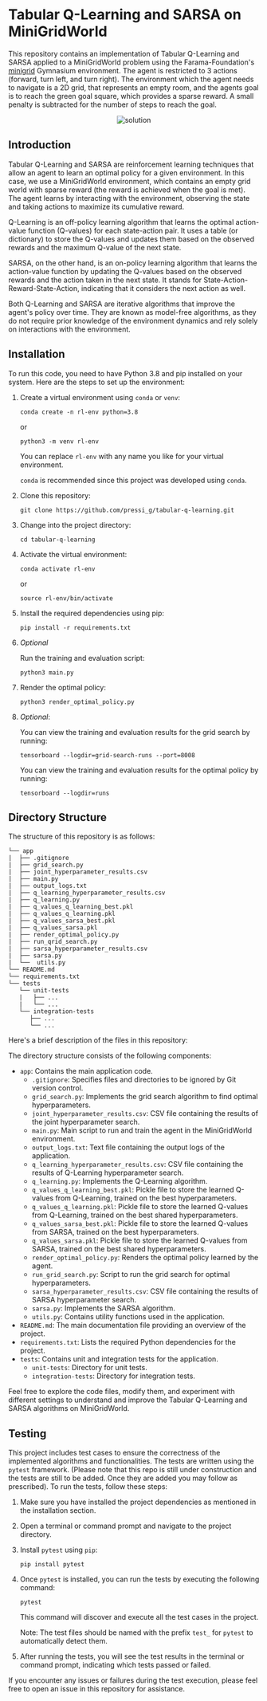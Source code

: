 # Tabular Q-Learning and SARSA on MiniGridWorld

This repository contains an implementation of Tabular Q-Learning and SARSA applied to a MiniGridWorld problem using the Farama-Foundation's [minigrid](https://github.com/Farama-Foundation/Minigrid) Gymnasium environment. The agent is restricted to 3 actions (forward, turn left, and turn right). 
The environment which the agent needs to navigate is a 2D grid, that represents an empty room, and the agents goal is to reach the green goal square, which provides a sparse reward. A small penalty is subtracted for the number of steps to reach the goal.

<div style="display: flex; justify-content: center;">
  <img src="app/images-video/optimal_policies_render.gif" alt="solution">
</div>


## Introduction

Tabular Q-Learning and SARSA are reinforcement learning techniques that allow an agent to learn an optimal policy for a given environment. In this case, we use a MiniGridWorld environment, which contains an empty grid world with sparse reward (the reward is achieved when the goal is met). The agent learns by interacting with the environment, observing the state and taking actions to maximize its cumulative reward.

Q-Learning is an off-policy learning algorithm that learns the optimal action-value function (Q-values) for each state-action pair. It uses a table (or dictionary) to store the Q-values and updates them based on the observed rewards and the maximum Q-value of the next state.

SARSA, on the other hand, is an on-policy learning algorithm that learns the action-value function by updating the Q-values based on the observed rewards and the action taken in the next state. It stands for State-Action-Reward-State-Action, indicating that it considers the next action as well.

Both Q-Learning and SARSA are iterative algorithms that improve the agent's policy over time. They are known as model-free algorithms, as they do not require prior knowledge of the environment dynamics and rely solely on interactions with the environment.

## Installation

To run this code, you need to have Python 3.8 and pip installed on your system. Here are the steps to set up the environment:

1. Create a virtual environment using `conda` or `venv`:

   ```shell
   conda create -n rl-env python=3.8
   ```

   or

   ```shell
   python3 -m venv rl-env
   ```

   You can replace `rl-env` with any name you like for your virtual environment.
   
   `conda` is recommended since this project was developed using `conda`.

2. Clone this repository:

   ```
   git clone https://github.com/pressi_g/tabular-q-learning.git
   ```

3. Change into the project directory:

   ```
   cd tabular-q-learning
   ```

4. Activate the virtual environment:

   ```shell
   conda activate rl-env
   ```

   or

   ```shell
   source rl-env/bin/activate
   ```

5. Install the required dependencies using pip:

   ```
   pip install -r requirements.txt
   ```

6. *Optional*

   Run the training and evaluation script:

   ```
   python3 main.py
   ```

7. Render the optimal policy:

   ```
   python3 render_optimal_policy.py
   ```

8. *Optional*:
   
   You can view the training and evaluation results for the grid search by running:

   ```
   tensorboard --logdir=grid-search-runs --port=8008
   ```
   You can view the training and evaluation results for the optimal policy by running:
   ```
   tensorboard --logdir=runs    
   ```
## Directory Structure

The structure of this repository is as follows:
```
└── app
|  ├── .gitignore
|  ├── grid_search.py
|  ├── joint_hyperparameter_results.csv
|  ├── main.py
|  ├── output_logs.txt
|  ├── q_learning_hyperparameter_results.csv
|  ├── q_learning.py
|  ├── q_values_q_learning_best.pkl
|  ├── q_values_q_learning.pkl
|  ├── q_values_sarsa_best.pkl
|  ├── q_values_sarsa.pkl
|  ├── render_optimal_policy.py
|  ├── run_qrid_search.py
|  ├── sarsa_hyperparameter_results.csv
|  ├── sarsa.py
|  └──  utils.py
└── README.md
└── requirements.txt
└── tests
   └── unit-tests
   |   ├── ...
   |   └── ...
   └── integration-tests
      ├── ...
      └── ...

```

Here's a brief description of the files in this repository:

The directory structure consists of the following components:

- `app`: Contains the main application code.
  - `.gitignore`: Specifies files and directories to be ignored by Git version control.
  - `grid_search.py`: Implements the grid search algorithm to find optimal hyperparameters.
  - `joint_hyperparameter_results.csv`: CSV file containing the results of the joint hyperparameter search.
  - `main.py`: Main script to run and train the agent in the MiniGridWorld environment.
  - `output_logs.txt`: Text file containing the output logs of the application.
  - `q_learning_hyperparameter_results.csv`: CSV file containing the results of Q-Learning hyperparameter search.
  - `q_learning.py`: Implements the Q-Learning algorithm.
  - `q_values_q_learning_best.pkl`: Pickle file to store the learned Q-values from Q-Learning, trained on the best hyperparameters.
  - `q_values_q_learning.pkl`: Pickle file to store the learned Q-values from Q-Learning, trained on the best shared hyperparameters.
  - `q_values_sarsa_best.pkl`: Pickle file to store the learned Q-values from SARSA, trained on the best hyperparameters.
  - `q_values_sarsa.pkl`: Pickle file to store the learned Q-values from SARSA, trained on the best shared hyperparameters.
  - `render_optimal_policy.py`: Renders the optimal policy learned by the agent.
  - `run_grid_search.py`: Script to run the grid search for optimal hyperparameters.
  - `sarsa_hyperparameter_results.csv`: CSV file containing the results of SARSA hyperparameter search.
  - `sarsa.py`: Implements the SARSA algorithm.
  - `utils.py`: Contains utility functions used in the application.
- `README.md`: The main documentation file providing an overview of the project.
- `requirements.txt`: Lists the required Python dependencies for the project.
- `tests`: Contains unit and integration tests for the application.
  - `unit-tests`: Directory for unit tests.
  - `integration-tests`: Directory for integration tests.

Feel free to explore the code files, modify them, and experiment with different settings to understand and improve the Tabular Q-Learning and SARSA algorithms on MiniGridWorld.


## Testing

This project includes test cases to ensure the correctness of the implemented algorithms and functionalities. The tests are written using the `pytest` framework. (Please note that this repo is still under construction and the tests are still to be added. Once they are added you may follow as prescribed). To run the tests, follow these steps:

1. Make sure you have installed the project dependencies as mentioned in the installation section.

2. Open a terminal or command prompt and navigate to the project directory.

3. Install `pytest` using `pip`:

   ```shell
   pip install pytest
   ```

4. Once `pytest` is installed, you can run the tests by executing the following command:

   ```shell
   pytest
   ```

   This command will discover and execute all the test cases in the project.

   Note: The test files should be named with the prefix `test_` for `pytest` to automatically detect them.

5. After running the tests, you will see the test results in the terminal or command prompt, indicating which tests passed or failed.

If you encounter any issues or failures during the test execution, please feel free to open an issue in this repository for assistance.